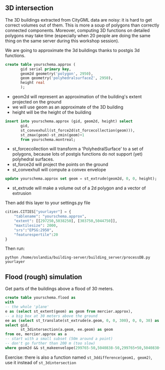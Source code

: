 ## 3D intersection

The 3D buildings extracted from CityGML data are noisy: it is hard to get correct volumes out of them. This is more a soup of polygons than correctly connected components.
Moreover, computing 3D functions on detailed polygons may take time (especially when 20 people are doing the same thing on the same server during this workshop session).

We are going to approximate the 3d buildings thanks to postgis 3d functions.

```sql
create table yourschema.approx (
       gid serial primary key,
       geom2d geometry('polygon', 2950),
       geom geometry('polyhedralsurfaceZ', 2950),
       height real
       );
```

* geom2d will represent an approximation of the building's extent projected on the ground
* we will use geom as an approximate of the 3D building
* height will be the height of the building

```sql
insert into yourschema.approx (gid, geom2d, height) select
       gid,
       st_convexhull(st_force2d(st_forcecollection(geom))),
       st_zmax(geom)-st_zmin(geom)+1
       from yourschema.montreal;
```

* st_forcecollection will transform a 'PolyhedralSurface' to a set of polygons, because lots of postgis functions do not support (yet) polyhedral surfaces.
* st_force2d will project the points on the ground
* st_convexhull will compute a convex envelope

```sql
update yourschema.approx set geom = st_extrude(geom2d, 0, 0, height);
```

* st_extrude will make a volume out of a 2d polygon and a vector of extrusion

Then add this layer to your settings.py file

```python
cities.CITIES["yourlayer"] = {
    "tablename": "yourschema.approx",
    "extent": [[297250,5038250], [303750,5044750]],
    "maxtilesize": 2000,
    "srs":"EPSG:2950",
    "featurespertile":20
}
```

Then run:

`python /home/oslandia/building-server/building_server/processDB.py yourlayer`

## Flood (rough) simulation

Get parts of the buildings above a flood of 30 meters.

```sql
create table yourschema.flood as
with
-- the whole 'plane'
e as (select st_extent(geom) as geom from mercier.approx),
-- a big box at 30 meters above the ground
ee as (select st_translate(st_extrude(e.geom, 0, 0, 300), 0, 0, 30) as geom from e)
select gid,
       st_3dintersection(a.geom, ee.geom) as geom
from ee, mercier.approx as a
-- start with a small subset (50m around a point)
-- don't go further than 200 m (too slow)
where geom2d && st_makeenvelope(299765-50,5040838-50,299765+50,5040838+50)
```

Exercise: there is also a function named `st_3ddifference(geom1, geom2)`, use it instead of `st_3dintersection`
